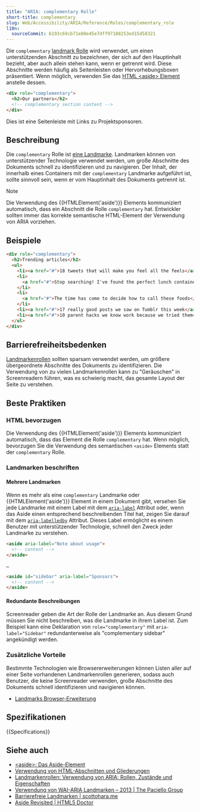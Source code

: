 ```yaml
---
title: "ARIA: complementary Rolle"
short-title: complementary
slug: Web/Accessibility/ARIA/Reference/Roles/complementary_role
l10n:
  sourceCommit: 6193c69cb71e80e45e7dff97188253ed15d58321
---
```


Die `complementary` [landmark Rolle](/de/docs/Web/Accessibility/ARIA/Reference/Roles#3._landmark_roles) wird verwendet, um einen unterstützenden Abschnitt zu bezeichnen, der sich auf den Hauptinhalt bezieht, aber auch allein stehen kann, wenn er getrennt wird. Diese Abschnitte werden häufig als Seitenleisten oder Hervorhebungsboxen präsentiert. Wenn möglich, verwenden Sie das [HTML \<aside> Element](/de/docs/Web/HTML/Reference/Elements/aside) anstelle dessen.

```html
<div role="complementary">
  <h2>Our partners</h2>
  <!-- complementary section content -->
</div>
```

Dies ist eine Seitenleiste mit Links zu Projektsponsoren.

## Beschreibung

Die `complementary` Rolle ist [eine Landmarke](/de/docs/Web/Accessibility/ARIA/Guides/Techniques#landmark_roles). Landmarken können von unterstützender Technologie verwendet werden, um große Abschnitte des Dokuments schnell zu identifizieren und zu navigieren. Der Inhalt, der innerhalb eines Containers mit der `complementary` Landmarke aufgeführt ist, sollte sinnvoll sein, wenn er vom Hauptinhalt des Dokuments getrennt ist.

> [!NOTE]
> Die Verwendung des {{HTMLElement('aside')}} Elements kommuniziert automatisch, dass ein Abschnitt die Rolle `complementary` hat. Entwickler sollten immer das korrekte semantische HTML-Element der Verwendung von ARIA vorziehen.

## Beispiele

```html
<div role="complementary">
  <h2>Trending articles</h2>
  <ul>
    <li><a href="#">18 tweets that will make you feel all the feels</a></li>
    <li>
      <a href="#">Stop searching! I've found the perfect lunch containers.</a>
    </li>
    <li>
      <a href="#">The time has come to decide how to call these foods</a>
    </li>
    <li><a href="#">17 really good posts we saw on Tumblr this week</a></li>
    <li><a href="#">10 parent hacks we know work because we tried them</a></li>
  </ul>
</div>
```

## Barrierefreiheitsbedenken

[Landmarkenrollen](/de/docs/Web/Accessibility/ARIA/Guides/Techniques#landmark_roles) sollten sparsam verwendet werden, um größere übergeordnete Abschnitte des Dokuments zu identifizieren. Die Verwendung von zu vielen Landmarkenrollen kann zu "Geräuschen" in Screenreadern führen, was es schwierig macht, das gesamte Layout der Seite zu verstehen.

## Beste Praktiken

### HTML bevorzugen

Die Verwendung des {{HTMLElement('aside')}} Elements kommuniziert automatisch, dass das Element die Rolle `complementary` hat. Wenn möglich, bevorzugen Sie die Verwendung des semantischen `<aside>` Elements statt der `complementary` Rolle.

### Landmarken beschriften

#### Mehrere Landmarken

Wenn es mehr als eine `complementary` Landmarke oder {{HTMLElement('aside')}} Element in einem Dokument gibt, versehen Sie jede Landmarke mit einem Label mit dem [`aria-label`](/de/docs/Web/Accessibility/ARIA/Reference/Attributes/aria-label) Attribut oder, wenn das Aside einen entsprechend beschreibenden Titel hat, zeigen Sie darauf mit dem [`aria-labelledby`](/de/docs/Web/Accessibility/ARIA/Reference/Attributes/aria-labelledby) Attribut. Dieses Label ermöglicht es einem Benutzer mit unterstützender Technologie, schnell den Zweck jeder Landmarke zu verstehen.

```html
<aside aria-label="Note about usage">
  <!-- content -->
</aside>

…

<aside id="sidebar" aria-label="Sponsors">
  <!-- content -->
</aside>
```

#### Redundante Beschreibungen

Screenreader geben die Art der Rolle der Landmarke an. Aus diesem Grund müssen Sie nicht beschreiben, was die Landmarke in ihrem Label ist. Zum Beispiel kann eine Deklaration von `role="complementary"` mit `aria-label="Sidebar"` redundanterweise als "complementary sidebar" angekündigt werden.

### Zusätzliche Vorteile

Bestimmte Technologien wie Browsererweiterungen können Listen aller auf einer Seite vorhandenen Landmarkenrollen generieren, sodass auch Benutzer, die keine Screenreader verwenden, große Abschnitte des Dokuments schnell identifizieren und navigieren können.

- [Landmarks Browser-Erweiterung](https://matatk.agrip.org.uk/landmarks/)

## Spezifikationen

{{Specifications}}

## Siehe auch

- [\<aside>: Das Aside-Element](/de/docs/Web/HTML/Reference/Elements/aside)
- [Verwendung von HTML-Abschnitten und Gliederungen](/de/docs/Web/HTML/Reference/Elements/Heading_Elements)
- [Landmarkenrollen: Verwendung von ARIA: Rollen, Zustände und Eigenschaften](/de/docs/Web/Accessibility/ARIA/Guides/Techniques#landmark_roles)
- [Verwendung von WAI-ARIA Landmarken – 2013 | The Paciello Group](https://www.tpgi.com/using-wai-aria-landmarks-2013/)
- [Barrierefreie Landmarken | scottohara.me](https://www.scottohara.me/blog/2018/03/03/landmarks.html)
- [Aside Revisited | HTML5 Doctor](https://html5doctor.com/aside-revisited/)
